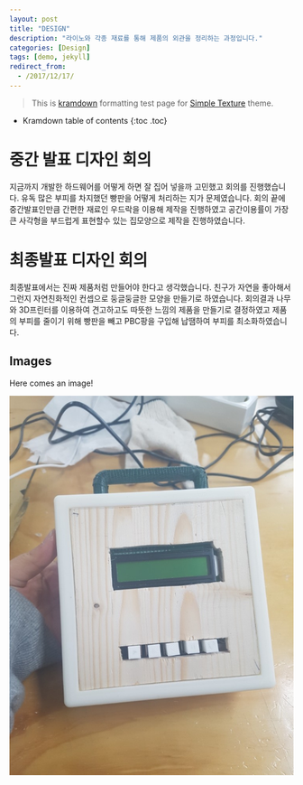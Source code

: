 ```yaml
---
layout: post
title: "DESIGN"
description: "라이노와 각종 재료를 통해 제품의 외관을 정리하는 과정입니다."
categories: [Design]
tags: [demo, jekyll]
redirect_from:
  - /2017/12/17/
---
```


> This is [kramdown][kramdown] formatting test page for [Simple Texture][Simple Texture] theme.

* Kramdown table of contents
{:toc .toc}

# 중간 발표 디자인 회의

지금까지 개발한 하드웨어를 어떻게 하면 잘 집어 넣을까 고민했고 회의를 진행했습니다. 유독 많은 부피를 차지했던 빵판을 어떻게 처리하는 지가 문제였습니다. 회의 끝에 중간발표인만큼 간편한 재료인 우드락을 이용해 제작을 진행하였고 공간이용률이 가장 큰 사각형을 부드럽게 표현할수 있는 집모양으로 제작을 진행하였습니다.

<amp-img src="https://github.com/LeeHaKyeong/LeeHaKyeong.github.io/blob/master/KakaoTalk_20171205_175303535.jpg?raw=true" width="656" height="400" layout="responsive" alt="" class="mb3"></amp-img>

<amp-img src="https://github.com/LeeHaKyeong/LeeHaKyeong.github.io/blob/master/KakaoTalk_20170929_205033074.jpg?raw=true" width="656" height="400" layout="responsive" alt="" class="mb3"></amp-img>


# 최종발표 디자인 회의

최종발표에서는 진짜 제품처럼 만들어야 한다고 생각했습니다. 친구가 자연을 좋아해서 그런지 자연친화적인 컨셉으로 둥글둥글한 모양을 만들기로 하였습니다. 회의결과 나무와 3D프린터를 이용하여 견고하고도 따뜻한 느낌의 제품을 만들기로 결정하였고 제품의 부피를 줄이기 위해 빵판을 빼고 PBC팡을 구입해 납땜하여 부피를 최소화하였습니다.

<amp-img src="https://github.com/LeeHaKyeong/LeeHaKyeong.github.io/blob/master/KakaoTalk_20171205_173403278.jpg?raw=true" width="656" height="400" layout="responsive" alt="" class="mb3"></amp-img>

<amp-img src="https://github.com/LeeHaKyeong/LeeHaKyeong.github.io/blob/master/KakaoTalk_20171205_173426651.jpg?raw=true" width="656" height="400" layout="responsive" alt="" class="mb3"></amp-img>


## Images

Here comes an image!

![smiley](https://github.com/LeeHaKyeong/LeeHaKyeong.github.io/blob/master/KakaoTalk_20171205_173426651.jpg)

[^1]: 재미있었습니다.

[kramdown]: https://kramdown.gettalong.org/
[Simple Texture]: https://github.com/yizeng/jekyll-theme-simple-texture
